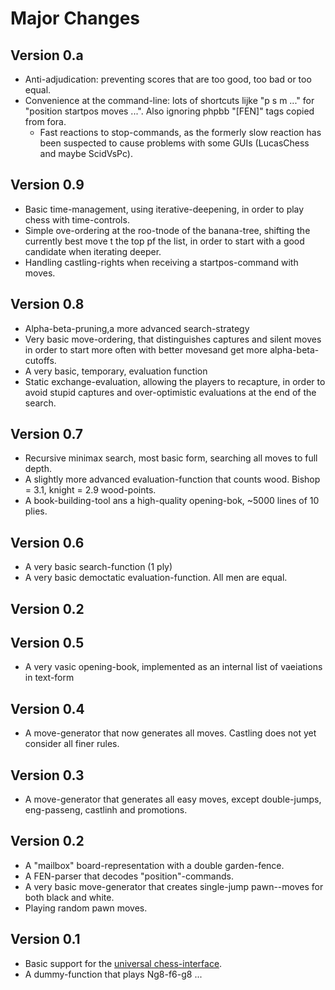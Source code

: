 Major Changes
=============

Version 0.a
-----------
- Anti-adjudication: preventing scores that are too good, too bad or too equal.
- Convenience at the command-line: lots of shortcuts lijke "p s m ..."
  for "position startpos moves ...". Also ignoring phpbb "[FEN]" tags copied from fora.
  * Fast reactions to stop-commands, as the formerly slow reaction has been suspected to cause problems with some GUIs (LucasChess and maybe ScidVsPc).

Version 0.9
-----------
* Basic time-management, using iterative-deepening, in order to play chess with time-controls.
* Simple ove-ordering at the roo-tnode of the banana-tree, shifting the currently best move t the top pf the list, in order to start with a good candidate when iterating deeper.
* Handling castling-rights when receiving a startpos-command with moves.

Version 0.8
-----------
* Alpha-beta-pruning,a more advanced search-strategy
* Very basic move-ordering, that distinguishes captures and silent moves
  in order to start more often with better movesand get more alpha-beta-cutoffs.
* A very basic, temporary, evaluation function
* Static exchange-evaluation, allowing the players to recapture, in order to avoid stupid captures and over-optimistic evaluations at the end of the search.

Version 0.7
-----------
* Recursive minimax search, most basic form, searching all moves to full depth.
* A slightly more advanced evaluation-function that counts wood. 
  Bishop = 3.1, knight = 2.9 wood-points.
* A book-building-tool ans a high-quality opening-bok, ~5000 lines of 10 plies.

Version 0.6
-----------
* A very basic search-function (1 ply)
* A very basic democtatic evaluation-function. All men are equal.

Version 0.2
----------

Version 0.5
-----------
* A very vasic opening-book, implemented as an internal list of vaeiations in text-form

Version 0.4
-----------
* A move-generator that now generates all moves. Castling does not yet consider all finer rules.

Version 0.3
-----------
* A move-generator that generates all easy moves, except double-jumps, eng-passeng, castlinh and promotions.

Version 0.2
------------
* A "mailbox" board-representation with a double garden-fence.
* A FEN-parser that decodes "position"-commands.
* A very basic move-generator that creates single-jump pawn--moves for both black and white.
* Playing random pawn moves.

Version 0.1
-----------
* Basic support for the [universal chess-interface](UCI-Protocol-Specification.txt).
* A dummy-function that plays Ng8-f6-g8 ...

